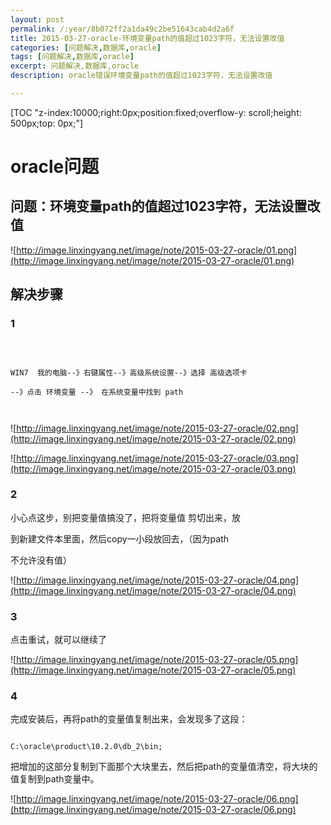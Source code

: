 ---
layout: post
permalink: /:year/8b072ff2a1da49c2be51643cab4d2a6f
title: 2015-03-27-oracle-环境变量path的值超过1023字符，无法设置改值
categories: [问题解决,数据库,oracle]
tags: [问题解决,数据库,oracle]
excerpt: 问题解决,数据库,oracle
description: oracle错误环境变量path的值超过1023字符，无法设置改值
---
[TOC "z-index:10000;right:0px;position:fixed;overflow-y: scroll;height: 500px;top: 0px;"]

# oracle问题  #
## 问题：环境变量path的值超过1023字符，无法设置改值 ##

![http://image.linxingyang.net/image/note/2015-03-27-oracle/01.png](http://image.linxingyang.net/image/note/2015-03-27-oracle/01.png)

## 解决步骤 ##


### 1 ###

```

WIN7  我的电脑--》右键属性--》高级系统设置--》选择 高级选项卡
--》点击 环境变量 --》 在系统变量中找到 path 

```

![http://image.linxingyang.net/image/note/2015-03-27-oracle/02.png](http://image.linxingyang.net/image/note/2015-03-27-oracle/02.png)

![http://image.linxingyang.net/image/note/2015-03-27-oracle/03.png](http://image.linxingyang.net/image/note/2015-03-27-oracle/03.png)

### 2 ###

小心点这步，别把变量值搞没了，把将变量值 剪切出来，放
到新建文件本里面，然后copy一小段放回去，（因为path
不允许没有值）

![http://image.linxingyang.net/image/note/2015-03-27-oracle/04.png](http://image.linxingyang.net/image/note/2015-03-27-oracle/04.png)


### 3 ###

点击重试，就可以继续了

![http://image.linxingyang.net/image/note/2015-03-27-oracle/05.png](http://image.linxingyang.net/image/note/2015-03-27-oracle/05.png)

### 4 ###

完成安装后，再将path的变量值复制出来，会发现多了这段：
```
C:\oracle\product\10.2.0\db_2\bin;
```
把增加的这部分复制到下面那个大块里去，然后把path的变量值清空，将大块的值复制到path变量中。

![http://image.linxingyang.net/image/note/2015-03-27-oracle/06.png](http://image.linxingyang.net/image/note/2015-03-27-oracle/06.png)
